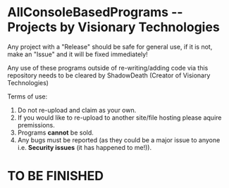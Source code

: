 # AllConsoleBasedPrograms -- Projects by Visionary Technologies
Any project with a "Release" should be safe for general use, if it is not, make an "Issue" and it will be fixed immediately! 

Any use of these programs outside of re-writing/adding code via this repository needs to be cleared by ShadowDeath (Creator of Visionary Technologies)

Terms of use:
  1. Do not re-upload and claim as your own.
  2. If you would like to re-upload to another site/file hosting please aquire premissions.
  3. Programs **cannot** be sold.
  4. Any bugs must be reported (as they could be a major issue to anyone i.e. **Security issues** (it has happened to me!)).
  
# TO BE FINISHED
